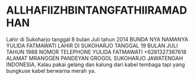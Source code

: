 # ALLHAFIIZHBINTANGFATHIIRAMADHAN
Lahir di Sukoharjo tanggal 8 bulan Juli tahun 2014 BUNDA NYA NAMANYA YULIDA FATMAWATI LAHIR DI SUKOHARJO TANGGAL 19 BULAN JULI TAHUN 1988 NOMOR TELEPHONE YULIDA FATMAWATI +6281327367618
ALAMAT MRANGGEN PANDEYAN GROGOL SUKOHARJO JAWATENGAH INDONESIA,
Kalau pakai gelang dan kalung dari kabel tembaga tapi yang bungkuse kabel berwarna merah ya.
